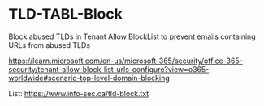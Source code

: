 # TLD-TABL-Block
Block abused TLDs in Tenant Allow BlockList to prevent emails containing URLs from abused TLDs

https://learn.microsoft.com/en-us/microsoft-365/security/office-365-security/tenant-allow-block-list-urls-configure?view=o365-worldwide#scenario-top-level-domain-blocking  

List: https://www.info-sec.ca/tld-block.txt
